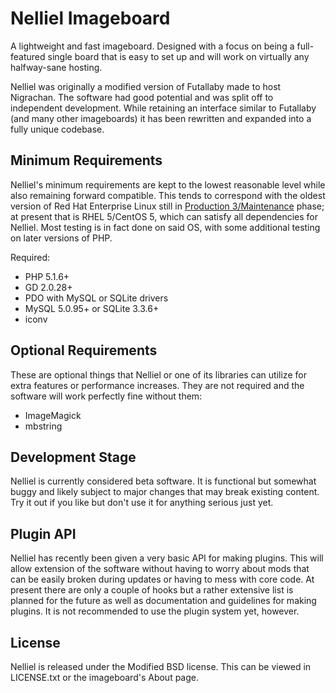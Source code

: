 # Nelliel Imageboard #

A lightweight and fast imageboard. Designed with a focus on being a full-featured single board that is easy to set up and will work
 on virtually any halfway-sane hosting.

Nelliel was originally a modified version of Futallaby made to host Nigrachan. The software had good potential and was split off to
 independent development. While retaining an interface similar to Futallaby (and many other imageboards) it has been rewritten and
 expanded into a fully unique codebase.

## Minimum Requirements ##
Nelliel's minimum requirements are kept to the lowest reasonable level while also remaining forward compatible. This tends to
 correspond with the oldest version of Red Hat Enterprise Linux still in [Production 3/Maintenance](https://access.redhat.com/support/policy/updates/errata#Production_3_Phase)
 phase; at present that is RHEL 5/CentOS 5, which can satisfy all dependencies for Nelliel. Most testing is in fact done on said OS,
 with some additional testing on later versions of PHP.

Required:

- PHP 5.1.6+
- GD 2.0.28+
- PDO with MySQL or SQLite drivers
- MySQL 5.0.95+ or SQLite 3.3.6+
- iconv

## Optional Requirements ##
These are optional things that Nelliel or one of its libraries can utilize for extra features or performance increases. They are not
 required and the software will work perfectly fine without them:

- ImageMagick
- mbstring

## Development Stage ##
Nelliel is currently considered beta software. It is functional but somewhat buggy and likely subject to major changes that
 may break existing content. Try it out if you like but don't use it for anything serious just yet.

## Plugin API ##
Nelliel has recently been given a very basic API for making plugins. This will allow extension of the software without having to worry about
 mods that can be easily broken during updates or having to mess with core code. At present there are only a couple of hooks but a
 rather extensive list is planned for the future as well as documentation and guidelines for making plugins. It is not recommended to use
 the plugin system yet, however.

## License ##
Nelliel is released under the Modified BSD license. This can be viewed in LICENSE.txt or the imageboard's About page.